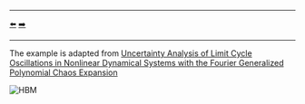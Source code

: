 ***
[⬅️](../030/README.md "Previous example")
[➡️](../032/README.md "Next example")
***

The example is adapted from [Uncertainty Analysis of Limit Cycle Oscillations in Nonlinear Dynamical Systems with the Fourier Generalized Polynomial Chaos Expansion](http://dx.doi.org/10.48550/arXiv.2409.11006)

![HBM](HBM.png "Nonlinear frequency response curves")

